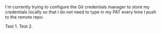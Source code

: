 I'm currently trying to configure the Git credentials manager to store my credentials locally so that I  do not need to type in my PAT every time I push to the remote repo. 

Test 1.
Test 2.
